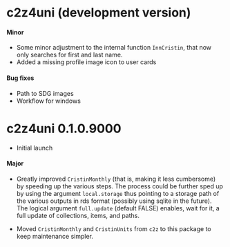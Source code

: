 # c2z4uni (development version)

#### Minor 

* Some minor adjustment to the internal function `InnCristin`, that now only 
searches for first and last name. 
* Added a missing profile image icon to user cards

#### Bug fixes

* Path to SDG images
* Workflow for windows

# c2z4uni 0.1.0.9000

* Initial launch

#### Major

* Greatly improved `CristinMonthly` (that is, making it less cumbersome) by 
speeding up the various steps. The process could be further sped up by using 
the argument `local.storage` thus pointing to a storage path of the various
outputs in rds format (possibly using sqlite in the future). The logical 
argument `full.update` (default FALSE) enables, wait for it, a full update of
collections, items, and paths.

* Moved `CristinMonthly` and `CristinUnits` from `c2z` to this package to keep
maintenance simpler.
